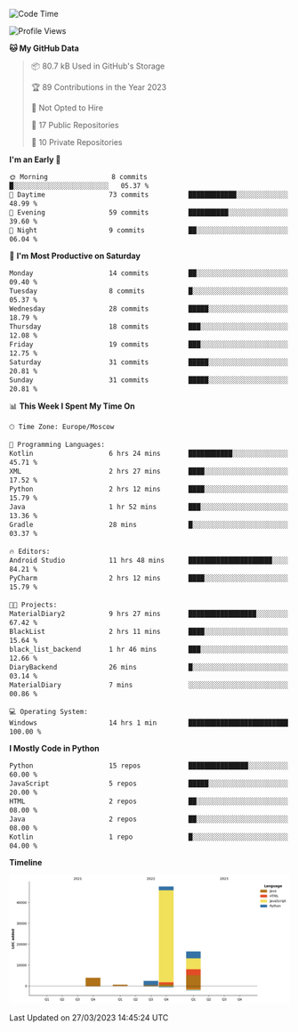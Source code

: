 <!--START_SECTION:waka-->
![Code Time](http://img.shields.io/badge/Code%20Time-76%20hrs%2024%20mins-blue)

![Profile Views](http://img.shields.io/badge/Profile%20Views-0-blue)

**🐱 My GitHub Data** 

> 📦 80.7 kB Used in GitHub's Storage 
 > 
> 🏆 89 Contributions in the Year 2023
 > 
> 🚫 Not Opted to Hire
 > 
> 📜 17 Public Repositories 
 > 
> 🔑 10 Private Repositories 
 > 
**I'm an Early 🐤** 

```text
🌞 Morning                8 commits           █░░░░░░░░░░░░░░░░░░░░░░░░   05.37 % 
🌆 Daytime                73 commits          ████████████░░░░░░░░░░░░░   48.99 % 
🌃 Evening                59 commits          ██████████░░░░░░░░░░░░░░░   39.60 % 
🌙 Night                  9 commits           ██░░░░░░░░░░░░░░░░░░░░░░░   06.04 % 
```
📅 **I'm Most Productive on Saturday** 

```text
Monday                   14 commits          ██░░░░░░░░░░░░░░░░░░░░░░░   09.40 % 
Tuesday                  8 commits           █░░░░░░░░░░░░░░░░░░░░░░░░   05.37 % 
Wednesday                28 commits          █████░░░░░░░░░░░░░░░░░░░░   18.79 % 
Thursday                 18 commits          ███░░░░░░░░░░░░░░░░░░░░░░   12.08 % 
Friday                   19 commits          ███░░░░░░░░░░░░░░░░░░░░░░   12.75 % 
Saturday                 31 commits          █████░░░░░░░░░░░░░░░░░░░░   20.81 % 
Sunday                   31 commits          █████░░░░░░░░░░░░░░░░░░░░   20.81 % 
```


📊 **This Week I Spent My Time On** 

```text
🕑︎ Time Zone: Europe/Moscow

💬 Programming Languages: 
Kotlin                   6 hrs 24 mins       ███████████░░░░░░░░░░░░░░   45.71 % 
XML                      2 hrs 27 mins       ████░░░░░░░░░░░░░░░░░░░░░   17.52 % 
Python                   2 hrs 12 mins       ████░░░░░░░░░░░░░░░░░░░░░   15.79 % 
Java                     1 hr 52 mins        ███░░░░░░░░░░░░░░░░░░░░░░   13.36 % 
Gradle                   28 mins             █░░░░░░░░░░░░░░░░░░░░░░░░   03.37 % 

🔥 Editors: 
Android Studio           11 hrs 48 mins      █████████████████████░░░░   84.21 % 
PyCharm                  2 hrs 12 mins       ████░░░░░░░░░░░░░░░░░░░░░   15.79 % 

🐱‍💻 Projects: 
MaterialDiary2           9 hrs 27 mins       █████████████████░░░░░░░░   67.42 % 
BlackList                2 hrs 11 mins       ████░░░░░░░░░░░░░░░░░░░░░   15.64 % 
black_list_backend       1 hr 46 mins        ███░░░░░░░░░░░░░░░░░░░░░░   12.66 % 
DiaryBackend             26 mins             █░░░░░░░░░░░░░░░░░░░░░░░░   03.14 % 
MaterialDiary            7 mins              ░░░░░░░░░░░░░░░░░░░░░░░░░   00.86 % 

💻 Operating System: 
Windows                  14 hrs 1 min        █████████████████████████   100.00 % 
```

**I Mostly Code in Python** 

```text
Python                   15 repos            ███████████████░░░░░░░░░░   60.00 % 
JavaScript               5 repos             █████░░░░░░░░░░░░░░░░░░░░   20.00 % 
HTML                     2 repos             ██░░░░░░░░░░░░░░░░░░░░░░░   08.00 % 
Java                     2 repos             ██░░░░░░░░░░░░░░░░░░░░░░░   08.00 % 
Kotlin                   1 repo              █░░░░░░░░░░░░░░░░░░░░░░░░   04.00 % 
```



**Timeline**

![Lines of Code chart](https://raw.githubusercontent.com/Adlemex/Adlemex/main/assets/bar_graph.png)


 Last Updated on 27/03/2023 14:45:24 UTC
<!--END_SECTION:waka-->

